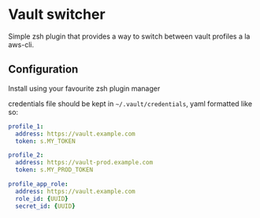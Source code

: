 # Vault switcher

Simple zsh plugin that provides a way to switch between vault profiles a la aws-cli.

## Configuration

Install using your favourite zsh plugin manager

credentials file should be kept in `~/.vault/credentials`, yaml formatted like so:

```yaml
profile_1:
  address: https://vault.example.com
  token: s.MY_TOKEN

profile_2:
  address: https://vault-prod.example.com
  token: s.MY_PROD_TOKEN

profile_app_role:
  address: https://vault.example.com
  role_id: {UUID}
  secret_id: {UUID}
```
